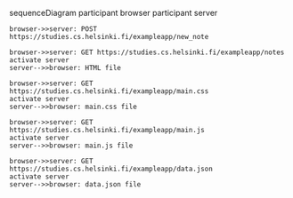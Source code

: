 sequenceDiagram
    participant browser
    participant server
    
    browser->>server: POST https://studies.cs.helsinki.fi/exampleapp/new_note
    
    browser->>server: GET https://studies.cs.helsinki.fi/exampleapp/notes
    activate server
    server-->>browser: HTML file
    
    browser->>server: GET https://studies.cs.helsinki.fi/exampleapp/main.css
    activate server
    server-->>browser: main.css file
    
    browser->>server: GET https://studies.cs.helsinki.fi/exampleapp/main.js
    activate server
    server-->>browser: main.js file
    
    browser->>server: GET https://studies.cs.helsinki.fi/exampleapp/data.json
    activate server
    server-->>browser: data.json file

